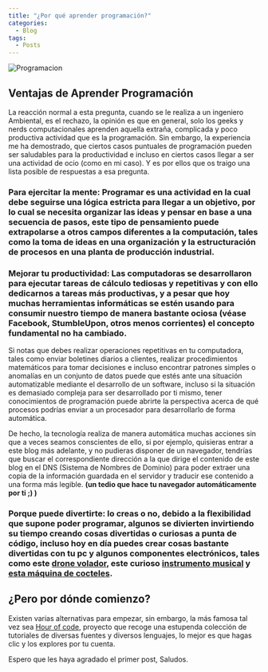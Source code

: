 ```yaml
---
title: "¿Por qué aprender programación?"
categories:
  - Blog
tags:
  - Posts
---
```

![Programacion](/blog/assets/images/programacion1.jpg)

## Ventajas de Aprender Programación

La reacción normal a esta pregunta, cuando se le realiza a un ingeniero Ambiental, es el rechazo, la opinión es que en general, solo los geeks y nerds computacionales aprenden aquella extraña, complicada y poco productiva actividad que es la programación. Sin embargo, la experiencia me ha demostrado, que ciertos casos puntuales de programación pueden ser saludables para la productividad e incluso en ciertos casos llegar a ser una actividad de ocio (como en mi caso). Y es por ellos que os traigo una lista posible de respuestas a esa pregunta.

### Para ejercitar la mente: Programar es una actividad en la cual debe seguirse una lógica estricta para llegar a un objetivo, por lo cual se necesita organizar las ideas y pensar en base a una secuencia de pasos, este tipo de pensamiento puede extrapolarse a otros campos diferentes a la computación, tales como la toma de ideas en una organización y la estructuración de procesos en una planta de producción industrial.

### Mejorar tu productividad: Las computadoras se desarrollaron para ejecutar tareas de cálculo tediosas y repetitivas y con ello dedicarnos a tareas más productivas, y a pesar que hoy muchas herramientas informáticas se estén usando para consumir nuestro tiempo de manera bastante ociosa (véase Facebook, StumbleUpon, otros menos corrientes) el concepto fundamental no ha cambiado.

Si notas que debes realizar operaciones repetitivas en tu computadora, tales como enviar boletines diarios a clientes, realizar procedimientos matemáticos para tomar decisiones e incluso encontrar patrones simples o anomalías en un conjunto de datos puede que estés ante una situación automatizable mediante el desarrollo de un software, incluso si la situación es demasiado compleja para ser desarrollado por ti mismo, tener conocimientos de programación puede abrirte la perspectiva acerca de qué procesos podrías enviar a un procesador para desarrollarlo de forma automática.

De hecho, la tecnología realiza de manera automática muchas acciones sin que a veces seamos conscientes de ello, si por ejemplo, quisieras entrar a este blog más adelante, y no pudieras disponer de un navegador, tendrías que buscar el correspondiente dirección a la que dirige el contenido de este blog en el DNS (Sistema de Nombres de Dominio) para poder extraer una copia de la información guardada en el servidor y traducir ese contenido a una forma más legible. **(un tedio que hace tu navegador automáticamente por ti ;) )**

### Porque puede divertirte: lo creas o no, debido a la flexibilidad que supone poder programar, algunos se divierten invirtiendo su tiempo creando cosas divertidas o curiosas a punta de código, incluso hoy en día puedes crear cosas bastante divertidas con tu pc y algunos componentes electrónicos, tales como este [drone volador](https://player.vimeo.com/video/28355178), este curioso [instrumento musical](http://www.amandaghassaei.com/projects/monome/) y [esta máquina de cocteles](https://www.youtube.com/watch?v=hJIkJ9x0-JQ).


## ¿Pero por dónde comienzo?

Existen varias alternativas para empezar, sin embargo, la más famosa tal vez sea [Hour of code](https://code.org/learn), proyecto que recoge una estupenda colección de tutoriales de diversas fuentes y diversos lenguajes, lo mejor es que hagas clic y los explores por tu cuenta.


Espero que les haya agradado el primer post, Saludos.
